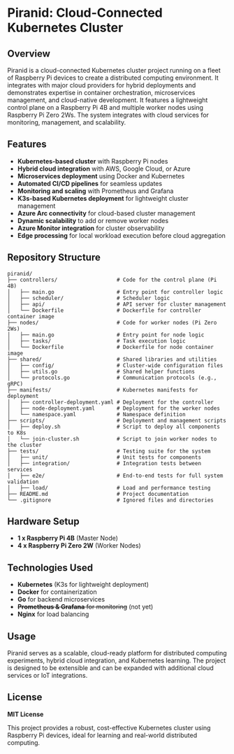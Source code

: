 # Piranid: Cloud-Connected Kubernetes Cluster

## Overview

Piranid is a cloud-connected Kubernetes cluster project running on a fleet of Raspberry Pi devices to create a distributed computing environment. It integrates with major cloud providers for hybrid deployments and demonstrates expertise in container orchestration, microservices management, and cloud-native development. It features a lightweight control plane on a Raspberry Pi 4B and multiple worker nodes using Raspberry Pi Zero 2Ws. The system integrates with cloud services for monitoring, management, and scalability.

## Features

- **Kubernetes-based cluster** with Raspberry Pi nodes
- **Hybrid cloud integration** with AWS, Google Cloud, or Azure
- **Microservices deployment** using Docker and Kubernetes
- **Automated CI/CD pipelines** for seamless updates
- **Monitoring and scaling** with Prometheus and Grafana
- **K3s-based Kubernetes deployment** for lightweight cluster management
- **Azure Arc connectivity** for cloud-based cluster management
- **Dynamic scalability** to add or remove worker nodes
- **Azure Monitor integration** for cluster observability
- **Edge processing** for local workload execution before cloud aggregation

## Repository Structure

```
piranid/
├── controllers/                   # Code for the control plane (Pi 4B)
│   ├── main.go                    # Entry point for controller logic
│   ├── scheduler/                 # Scheduler logic
│   ├── api/                       # API server for cluster management
│   └── Dockerfile                 # Dockerfile for controller container image
├── nodes/                         # Code for worker nodes (Pi Zero 2Ws)
│   ├── main.go                    # Entry point for node logic
│   ├── tasks/                     # Task execution logic
│   └── Dockerfile                 # Dockerfile for node container image
├── shared/                        # Shared libraries and utilities
│   ├── config/                    # Cluster-wide configuration files
│   ├── utils.go                   # Shared helper functions
│   └── protocols.go               # Communication protocols (e.g., gRPC)
├── manifests/                     # Kubernetes manifests for deployment
│   ├── controller-deployment.yaml # Deployment for the controller
│   ├── node-deployment.yaml       # Deployment for the worker nodes
│   └── namespace.yaml             # Namespace definition
├── scripts/                       # Deployment and management scripts
│   ├── deploy.sh                  # Script to deploy all components to K8s
│   └── join-cluster.sh            # Script to join worker nodes to the cluster
├── tests/                         # Testing suite for the system
│   ├── unit/                      # Unit tests for components
│   ├── integration/               # Integration tests between services
│   ├── e2e/                       # End-to-end tests for full system validation
│   ├── load/                      # Load and performance testing
├── README.md                      # Project documentation
└── .gitignore                     # Ignored files and directories
```

## Hardware Setup

- **1 x Raspberry Pi 4B** (Master Node)
- **4 x Raspberry Pi Zero 2W** (Worker Nodes)

## Technologies Used

- **Kubernetes** (K3s for lightweight deployment)
- **Docker** for containerization
- **Go** for backend microservices
- ~~**Prometheus & Grafana** for monitoring~~ (not yet)
- **Nginx** for load balancing

## Usage

Piranid serves as a scalable, cloud-ready platform for distributed computing experiments, hybrid cloud integration, and Kubernetes learning. The project is designed to be extensible and can be expanded with additional cloud services or IoT integrations.

## License

**MIT License**

This project provides a robust, cost-effective Kubernetes cluster using Raspberry Pi devices, ideal for learning and real-world distributed computing.

